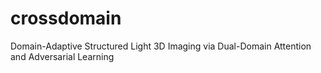 # crossdomain
Domain-Adaptive Structured Light 3D Imaging via Dual-Domain Attention and Adversarial Learning
